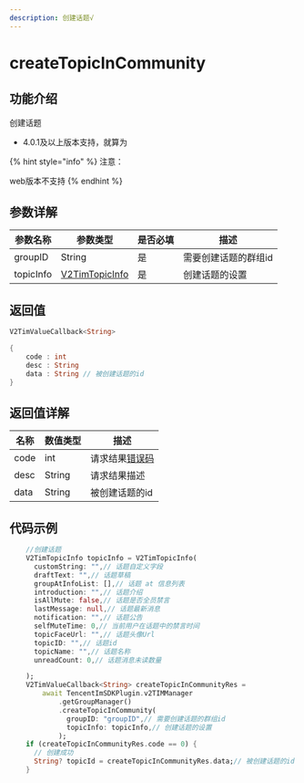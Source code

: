 ```yaml
---
description: 创建话题√
---
```


# createTopicInCommunity

## 功能介绍

创建话题

* 4.0.1及以上版本支持，就算为

{% hint style="info" %}
注意：

web版本不支持
{% endhint %}

## 参数详解

| 参数名称      | 参数类型                                                       | 是否必填 | 描述          |
| --------- | ---------------------------------------------------------- | ---- | ----------- |
| groupID   | String                                                     | 是    | 需要创建话题的群组id |
| topicInfo | [V2TimTopicInfo](../keyClass/topic/v2timtopicinfo.md) | 是    | 创建话题的设置     |

## 返回值

```dart
V2TimValueCallback<String>

{
    code : int
    desc : String
    data : String // 被创建话题的id
}
```

## 返回值详解

| 名称   | 数值类型   | 描述                                                             |
| ---- | ------ | -------------------------------------------------------------- |
| code | int    | 请求结果[错误码](https://cloud.tencent.com/document/product/269/1671) |
| desc | String | 请求结果描述                                                         |
| data | String | 被创建话题的id                                                       |

## 代码示例

```dart
    //创建话题
    V2TimTopicInfo topicInfo = V2TimTopicInfo(
      customString: "",// 话题自定义字段
      draftText: "",// 话题草稿
      groupAtInfoList: [],// 话题 at 信息列表
      introduction: "",// 话题介绍
      isAllMute: false,// 话题是否全员禁言
      lastMessage: null,// 话题最新消息
      notification: "",// 话题公告
      selfMuteTime: 0,// 当前用户在话题中的禁言时间
      topicFaceUrl: "",// 话题头像Url
      topicID: "",// 话题id
      topicName: "",// 话题名称
      unreadCount: 0,// 话题消息未读数量

    );
    V2TimValueCallback<String> createTopicInCommunityRes =
        await TencentImSDKPlugin.v2TIMManager
            .getGroupManager()
            .createTopicInCommunity(
              groupID: "groupID",// 需要创建话题的群组id
              topicInfo: topicInfo,// 创建话题的设置
            );
    if (createTopicInCommunityRes.code == 0) {
      // 创建成功
      String? topicId = createTopicInCommunityRes.data;// 被创建话题的id
    }
```
